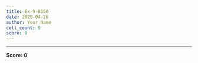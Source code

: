 ```yaml
---
title: Ex-9-8150
date: 2025-04-26
author: Your Name
cell_count: 0
score: 0
---
```




---
**Score: 0**